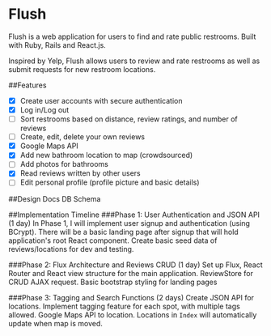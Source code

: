 # Flush
Flush is a web application for users to find and rate public restrooms. Built with Ruby, Rails and React.js.
<p>
Inspired by Yelp, Flush allows users to review and rate restrooms as well as submit requests for new restroom locations.

##Features
- [x] Create user accounts with secure authentication
- [x] Log in/Log out
- [ ] Sort restrooms based on distance, review ratings, and number of reviews
- [ ] Create, edit, delete your own reviews
- [x] Google Maps API
- [x] Add new bathroom location to map (crowdsourced)
- [ ] Add photos for bathrooms
- [x] Read reviews written by other users
- [ ] Edit personal profile (profile picture and basic details)

##Design Docs
DB Schema

##Implementation Timeline
###Phase 1: User Authentication and JSON API (1 day)
In Phase 1, I will implement user signup and authentication (using BCrypt). There will be a basic landing page after signup that will hold application's root React component. Create basic seed data of reviews/locations for dev and testing.

###Phase 2: Flux Architecture and Reviews CRUD (1 day)
Set up Flux, React Router and React view structure for the main application. ReviewStore for CRUD AJAX request. Basic bootstrap styling for landing pages

###Phase 3: Tagging and Search Functions (2 days)
Create JSON API for locations. Implement tagging feature for each spot, with multiple tags allowed. Google Maps API to location. Locations in ``Index`` will automatically update when map is moved.
